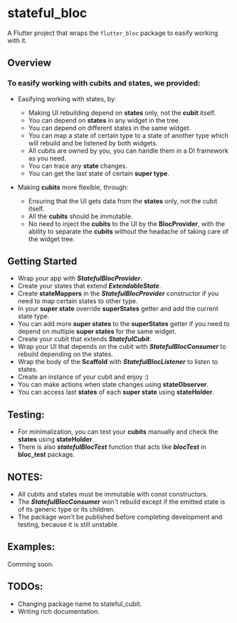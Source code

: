 # stateful_bloc

A Flutter project that wraps the `flutter_bloc` package to easify working with it.

## Overview

### To easify working with **cubits** and **states**, we provided:

- Easifying working with states, by:
    - Making UI rebuilding depend on **states** only, not the **cubit** itself.
    - You can depend on **states** in any widget in the tree.
    - You can depend on different states in the same widget.
    - You can map a state of certain type to a state of another type which will rebuild and be listened by both widgets.
    - All cubits are owned by you, you can handle them in a DI framework as you need.
    - You can trace any **state** changes.
    - You can get the last state of certain **super type**.

- Making **cubits** more flexible, through:
    - Ensuring that the UI gets data from the **states** only, not the cubit itself.
    - All the **cubits** should be immutable.
    - No need to inject the **cubits** to the UI by the **BlocProvider**, with the ability to separate the **cubits** without the headache of taking care of the widget tree.

## Getting Started

- Wrap your app with ***StatefulBlocProvider***.
- Create your states that extend ***ExtendableState***.
- Create **stateMappers** in the ***StatefulBlocProvider*** constructor if you need to map certain states to other type.
- In your **super state** override **superStates** getter and add the current state type.
- You can add more **super states** to the **superStates** getter if you need to depend on multiple **super states** for the same widget.
- Create your cubit that extends ***StatefulCubit***.
- Wrap your UI that depends on the cubit with ***StatefulBlocConsumer*** to rebuild depending on the states.
- Wrap the body of the **Scaffold** with ***StatefulBlocListener*** to listen to states. 
- Create an instance of your cubit and enjoy :)
- You can make actions when state changes using **stateObserver**.
- You can access last **states** of each **super state** using **stateHolder**.

## Testing:

- For minimalization, you can test your **cubits** manually and check the **states** using **stateHolder**.
- There is also ***statefulBlocTest*** function that acts like ***blocTest*** in **bloc_test** package.

## NOTES:

- All cubits and states must be immutable with const constructors.
- The ***StatefulBlocConsumer*** won't rebuild except if the emitted state is of its generic type or its children.
- The package won't be published before completing development and testing, because it is still unstable.

## Examples:

Comming soon.

## TODOs:

- Changing package name to stateful_cubit.
- Writing rich documentation.
